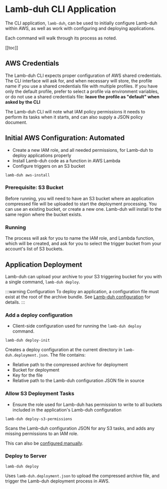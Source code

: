 # Lamb-duh CLI Application

The CLI application, `lamb-duh`, can be used to initially configure Lamb-duh within AWS, as well as work with configuring and deploying applications.

Each command will walk through its process as noted.

[[toc]]

## AWS Credentials

The Lamb-duh CLI expects proper configuration of AWS shared credentials.
The CLI interface will ask for, and when necessary will store, the profile name if you use a shared credentials file with multiple profiles.
If you have only the default profile, prefer to select a profile via environment variables, or do not use a shared credentials file: **leave the profile as "default" when asked by the CLI**

The Lamb-duh CLI will note what IAM policy permissions it needs to perform its tasks when it starts, and can also supply a JSON policy document.

## Initial AWS Configuration: Automated

+ Create a new IAM role, and all needed permissions, for Lamb-duh to deploy applications properly
+ Install Lamb-duh code as a function in AWS Lambda
+ Configure triggers on an S3 bucket

```
lamb-duh aws-install
```

### Prerequisite: S3 Bucket

Before running, you will need to have an S3 bucket where an application compressed file will be uploaded to start the deployment processing.
You can use an existing bucket, or create a new one.
Lamb-duh will install to the same region where the bucket exists.

### Running
The process will ask for you to name the IAM role, and Lambda function, which will be created, and ask for you to select the trigger bucket from your account's list of S3 buckets.

## Application Deployment

Lamb-duh can upload your archive to your S3 triggering bucket for you with a single command, `lamb-duh deploy`.

:::warning Configuration
To deploy an application, a configuration file must exist at the root of the archive bundle.
See [Lamb-duh configuration](./LambduhConfiguration.md) for details.
:::

### Add a deploy configuration

+ Client-side configuration used for running the `lamb-duh deploy` command.

```
lamb-duh deploy-init
```

Creates a deploy configuration at the current directory in `lamb-duh.deployment.json`.
The file contains:
+ Relative path to the compressed archive for deployment
+ Bucket for deployment
+ Key for the file
+ Relative path to the Lamb-duh configuration JSON file in source

### Allow S3 Deployment Tasks

+ Ensure the role used for Lamb-duh has permission to write to all buckets included in the application's Lamb-duh configuration

```
lamb-duh deploy-s3-permissions
```

Scans the Lamb-duh configuration JSON for any S3 tasks, and adds any missing permissions to an IAM role.

This can also be [configured manually](./ManualConfiguration.html#additional-policy-needed-for-each-s3-bucket-manipulated-by-a-deployment).

### Deploy to Server

```
lamb-duh deploy
```

Uses `lamb-duh.deployment.json` to upload the compressed archive file, and trigger the Lamb-duh deployment process in AWS.
